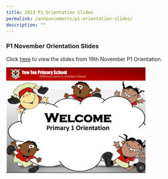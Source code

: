 ```yaml
---
title: 2023 P1 Orientation Slides
permalink: /announcements/p1-orientation-slides/
description: ""
---
```


### P1 November Orientation Slides

Click [here](https://drive.google.com/file/d/1E8IB22Pe12X7bziP94IpyN_5e_pZXDuF/view?usp=sharing) to view the slides from 19th November P1 Orientation.

<img src="/images/p1%20orientation.jpg" 
     style="width:75%">